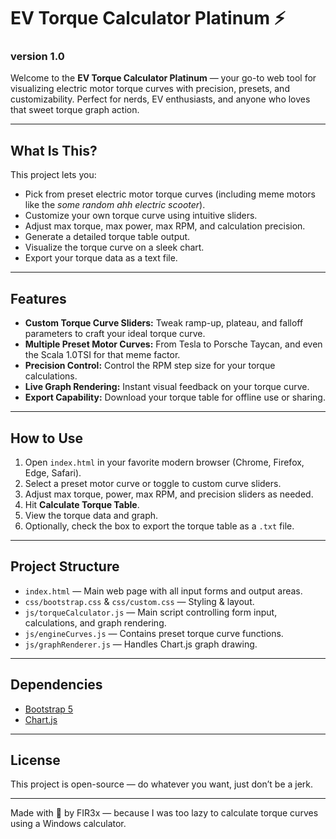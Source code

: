 # EV Torque Calculator Platinum ⚡️

### version 1.0

Welcome to the **EV Torque Calculator Platinum** — your go-to web tool for visualizing electric motor torque curves with precision, presets, and customizability. Perfect for nerds, EV enthusiasts, and anyone who loves that sweet torque graph action.

---

## What Is This?

This project lets you:

- Pick from preset electric motor torque curves (including meme motors like the *some random ahh electric scooter*).
- Customize your own torque curve using intuitive sliders.
- Adjust max torque, max power, max RPM, and calculation precision.
- Generate a detailed torque table output.
- Visualize the torque curve on a sleek chart.
- Export your torque data as a text file.

---

## Features

- **Custom Torque Curve Sliders:** Tweak ramp-up, plateau, and falloff parameters to craft your ideal torque curve.
- **Multiple Preset Motor Curves:** From Tesla to Porsche Taycan, and even the Scala 1.0TSI for that meme factor.
- **Precision Control:** Control the RPM step size for your torque calculations.
- **Live Graph Rendering:** Instant visual feedback on your torque curve.
- **Export Capability:** Download your torque table for offline use or sharing.

---

## How to Use

1. Open `index.html` in your favorite modern browser (Chrome, Firefox, Edge, Safari).
2. Select a preset motor curve or toggle to custom curve sliders.
3. Adjust max torque, power, max RPM, and precision sliders as needed.
4. Hit **Calculate Torque Table**.
5. View the torque data and graph.
6. Optionally, check the box to export the torque table as a `.txt` file.

---

## Project Structure

- `index.html` — Main web page with all input forms and output areas.
- `css/bootstrap.css` & `css/custom.css` — Styling & layout.
- `js/torqueCalculator.js` — Main script controlling form input, calculations, and graph rendering.
- `js/engineCurves.js` — Contains preset torque curve functions.
- `js/graphRenderer.js` — Handles Chart.js graph drawing.

---

## Dependencies

- [Bootstrap 5](https://getbootstrap.com/)
- [Chart.js](https://www.chartjs.org/)

---

## License

This project is open-source — do whatever you want, just don’t be a jerk.

---

Made with 💙 by FIR3x — because I was too lazy to calculate torque curves using a Windows calculator.
